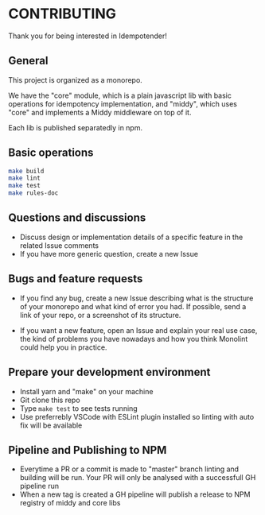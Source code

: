 # CONTRIBUTING

Thank you for being interested in Idempotender!

## General

This project is organized as a monorepo.

We have the "core" module, which is a plain javascript lib with basic operations for idempotency implementation, and "middy", which uses "core" and implements a Middy middleware on top of it.

Each lib is published separatedly in npm.

## Basic operations

```sh
make build
make lint
make test
make rules-doc
```

## Questions and discussions

- Discuss design or implementation details of a specific feature in the related Issue comments
- If you have more generic question, create a new Issue

## Bugs and feature requests

- If you find any bug, create a new Issue describing what is the structure of your monorepo and what kind of error you had. If possible, send a link of your repo, or a screenshot of its structure.

- If you want a new feature, open an Issue and explain your real use case, the kind of problems you have nowadays and how you think Monolint could help you in practice.

## Prepare your development environment

- Install yarn and "make" on your machine
- Git clone this repo
- Type `make test` to see tests running
- Use preferrebly VSCode with ESLint plugin installed so linting with auto fix will be available

## Pipeline and Publishing to NPM

- Everytime a PR or a commit is made to "master" branch linting and building will be run. Your PR will only be analysed with a successfull GH pipeline run
- When a new tag is created a GH pipeline will publish a release to NPM registry of middy and core libs

